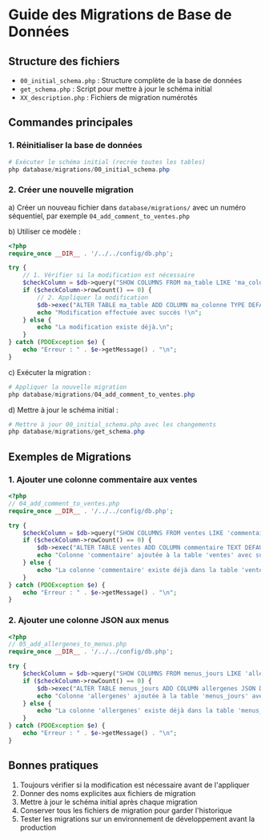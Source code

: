 # Guide des Migrations de Base de Données

## Structure des fichiers

- `00_initial_schema.php` : Structure complète de la base de données
- `get_schema.php` : Script pour mettre à jour le schéma initial
- `XX_description.php` : Fichiers de migration numérotés

## Commandes principales

### 1. Réinitialiser la base de données

```powershell
# Exécuter le schéma initial (recrée toutes les tables)
php database/migrations/00_initial_schema.php
```

### 2. Créer une nouvelle migration

a) Créer un nouveau fichier dans `database/migrations/` avec un numéro séquentiel, par exemple `04_add_comment_to_ventes.php`

b) Utiliser ce modèle :

```php
<?php
require_once __DIR__ . '/../../config/db.php';

try {
    // 1. Vérifier si la modification est nécessaire
    $checkColumn = $db->query("SHOW COLUMNS FROM ma_table LIKE 'ma_colonne'");
    if ($checkColumn->rowCount() == 0) {
        // 2. Appliquer la modification
        $db->exec("ALTER TABLE ma_table ADD COLUMN ma_colonne TYPE DEFAULT VALUE");
        echo "Modification effectuée avec succès !\n";
    } else {
        echo "La modification existe déjà.\n";
    }
} catch (PDOException $e) {
    echo "Erreur : " . $e->getMessage() . "\n";
}
```

c) Exécuter la migration :

```powershell
# Appliquer la nouvelle migration
php database/migrations/04_add_comment_to_ventes.php
```

d) Mettre à jour le schéma initial :

```powershell
# Mettre à jour 00_initial_schema.php avec les changements
php database/migrations/get_schema.php
```

## Exemples de Migrations

### 1. Ajouter une colonne commentaire aux ventes

```php
<?php
// 04_add_comment_to_ventes.php
require_once __DIR__ . '/../../config/db.php';

try {
    $checkColumn = $db->query("SHOW COLUMNS FROM ventes LIKE 'commentaire'");
    if ($checkColumn->rowCount() == 0) {
        $db->exec("ALTER TABLE ventes ADD COLUMN commentaire TEXT DEFAULT NULL");
        echo "Colonne 'commentaire' ajoutée à la table 'ventes' avec succès !\n";
    } else {
        echo "La colonne 'commentaire' existe déjà dans la table 'ventes'.\n";
    }
} catch (PDOException $e) {
    echo "Erreur : " . $e->getMessage() . "\n";
}
```

### 2. Ajouter une colonne JSON aux menus

```php
<?php
// 05_add_allergenes_to_menus.php
require_once __DIR__ . '/../../config/db.php';

try {
    $checkColumn = $db->query("SHOW COLUMNS FROM menus_jours LIKE 'allergenes'");
    if ($checkColumn->rowCount() == 0) {
        $db->exec("ALTER TABLE menus_jours ADD COLUMN allergenes JSON DEFAULT NULL");
        echo "Colonne 'allergenes' ajoutée à la table 'menus_jours' avec succès !\n";
    } else {
        echo "La colonne 'allergenes' existe déjà dans la table 'menus_jours'.\n";
    }
} catch (PDOException $e) {
    echo "Erreur : " . $e->getMessage() . "\n";
}
```

## Bonnes pratiques

1. Toujours vérifier si la modification est nécessaire avant de l'appliquer
2. Donner des noms explicites aux fichiers de migration
3. Mettre à jour le schéma initial après chaque migration
4. Conserver tous les fichiers de migration pour garder l'historique
5. Tester les migrations sur un environnement de développement avant la production
